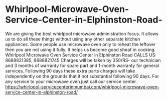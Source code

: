 # Whirlpool-Microwave-Oven-Service-Center-in-Elphinston-Road-
  We are giving the best whirlpool microwave administration focus. It allows us to do all these things without using any other separate kitchen appliances. Some people use microwave oven only to reheat the leftover then you are not using it fully. It helps us become good sheaf in cooking. Whirlpool Microwave Oven Service Center in Elphinston Road CALLS US: 8688821385, 8688821745 Charges will be taken by 350/RS- our technician and 3 months of warranty for spare part and 1-month warranty for general services. Following 90 days these extra parts charges will take independently on the grounds that it not substantial following 90 days. For any service to your microwave oven just call our service center. https://whirlpool-servicecenterinmumbai.com/whirlpool-microwave-oven-service-center-in-elphinston-road/
